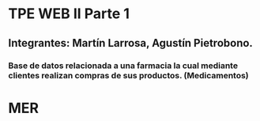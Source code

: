 # TPE WEB II Parte 1
## Integrantes: Martín Larrosa, Agustín Pietrobono.
### Base de datos relacionada a una farmacia la cual mediante clientes realizan compras de sus productos. (Medicamentos)

# MER
